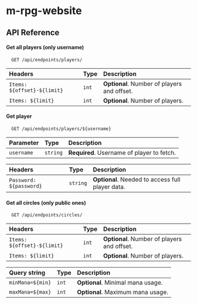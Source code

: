 # m-rpg-website

## API Reference

#### Get all players (only username)

```http
  GET /api/endpoints/players/
```

| Headers                     | Type     | Description                                 |
| :-------------------------- | :------- | :------------------------------------------ |
| `Items: ${offset}-${limit}` | `int`    | **Optional**. Number of players and offset. |
| `Items: ${limit}`           | `int`    | **Optional**. Number of players.            |

#### Get player

```http
  GET /api/endpoints/players/${username}
```

| Parameter       | Type     | Description                                |
| :-------------- | :------- | :----------------------------------------- |
| `username`      | `string` | **Required**. Username of player to fetch. |

| Headers                 | Type     | Description                                      |
| :---------------------- | :------- | :----------------------------------------------- |
| `Password: ${password}` | `string` | **Optional**. Needed to access full player data. |

#### Get all circles (only public ones)

```http
  GET /api/endpoints/circles/
```

| Headers                     | Type     | Description                                 |
| :-------------------------- | :------- | :------------------------------------------ |
| `Items: ${offset}-${limit}` | `int`    | **Optional**. Number of players and offset. |
| `Items: ${limit}`           | `int`    | **Optional**. Number of players.            |

| Query string     | Type     | Description                       |
| :--------------- | :------- | :-------------------------------- |
| `minMana=${min}` | `int`    | **Optional**. Minimal mana usage. |
| `maxMana=${max}` | `int`    | **Optional**. Maximum mana usage. |